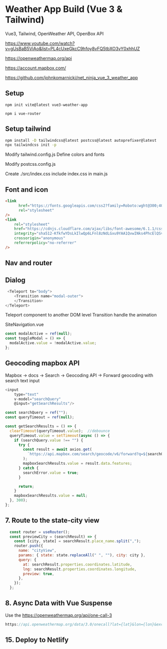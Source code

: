 # Weather App Build (Vue 3 & Tailwind)

Vue3, Tailwind, OpenWeather API, OpenBox API

https://www.youtube.com/watch?v=gUsBaB5ViAo&list=PL4cUxeGkcC9hfoy8vFQ5tbXO3vY0xhhUZ

https://openweathermap.org/api

https://account.mapbox.com/

https://github.com/johnkomarnicki/net_ninja_vue_3_weather_app


 

## Setup
```
npm init vite@latest vue3-weather-app

npm i vue-router
```

## Setup tailwind
```sh
npm install -D tailwindcss@latest postcss@latest autoprefixer@latest
npx tailwindcss init -p

```
Modify tailwind.config.js
  Define colors and fonts

Modify postcss.config.js

Create ./src/index.css
include index.css in main.js


## Font and icon
```html
<link
      href="https://fonts.googleapis.com/css2?family=Roboto:wght@300;400;500&display=swap"
      rel="stylesheet"
/>
<link
    rel="stylesheet"
    href="https://cdnjs.cloudflare.com/ajax/libs/font-awesome/6.1.1/css/all.min.css"
    integrity="sha512-KfkfwYDsLkIlwQp6LFnl8zNdLGxu9YAA1QvwINks4PhcElQSvqcyVLLD9aMhXd13uQjoXtEKNosOWaZqXgel0g=="
    crossorigin="anonymous"
    referrerpolicy="no-referrer"
/>

```
## Nav and router


## Dialog
```js
 <Teleport to="body">
    <Transition name="modal-outer">
    </Transition>
</Teleport>
```
Teleport component to another DOM level
Transition handle the animation

SiteNavigation.vue
```js
const modalActive = ref(null);
const toggleModal = () => {
  modalActive.value = !modalActive.value;
};
```

## Geocoding mapbox API 
Mapbox -> docs -> Search -> Geocoding API -> Forward geocoding with search text input



```js
<input
    type="text"
    v-model="searchQuery"
    @input="getSearchResults"/>

const searchQuery = ref("");
const queryTimeout = ref(null);

const getSearchResults = () => {
  clearTimeout(queryTimeout.value);  //debounce
  queryTimeout.value = setTimeout(async () => {
    if (searchQuery.value !== "") {
      try {
        const result = await axios.get(
          `https://api.mapbox.com/search/geocode/v6/forward?q=${searchQuery.value}&access_token=${mapboxAPIKey}`
        );
        mapboxSearchResults.value = result.data.features;
      } catch {
        searchError.value = true;
      }

      return;
    }
    mapboxSearchResults.value = null;
  }, 300);
};
```

## 7. Route to the state-city view

```js
  const router = useRouter();
  const previewCity = (searchResult) => {
    const [city, state] = searchResult.place_name.split(",");
    router.push({
      name: "cityView",
      params: { state: state.replaceAll(" ", ""), city: city },
      query: {
        at: searchResult.properties.coordinates.latitude,
        lng: searchResult.properties.coordinates.longitude,
        preview: true,
      },
    });
  };
```

## 8. Async Data with Vue Suspense
Use the https://openweathermap.org/api/one-call-3

```js
https://api.openweathermap.org/data/3.0/onecall?lat={lat}&lon={lon}&exclude={part}&appid={API key}
```


## 15. Deploy to Netlify



